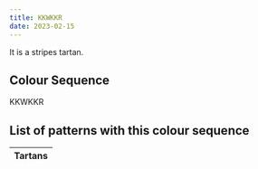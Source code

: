 ```yaml
---
title: KKWKKR
date: 2023-02-15
---
```

<no value>

It is a <no value> stripes tartan.


## Colour Sequence
KKWKKR

## List of patterns with this colour sequence

| Tartans |
|---------------|
